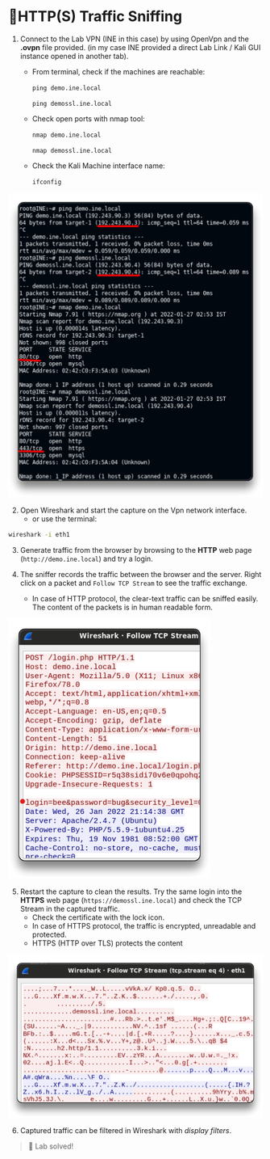 # 🔬HTTP(S) Traffic Sniffing

1. Connect to the Lab VPN (INE in this case) by using OpenVpn and the **.ovpn** file provided. (in my case INE provided a direct Lab Link / Kali GUI instance opened in another tab).
   *   From terminal, check if the machines are reachable:

       `ping demo.ine.local`

       `ping demossl.ine.local`
   *   Check open ports with nmap tool:

       `nmap demo.ine.local`

       `nmap demossl.ine.local`
   *   Check the Kali Machine interface name:

       `ifconfig`

![](assets/image-20220126224915778.png)

2. Open Wireshark and start the capture on the Vpn network interface.
   * or use the terminal: 
   
```bash
wireshark -i eth1
```

3. Generate traffic from the browser by browsing to the **HTTP** web page (`http://demo.ine.local`) and try a login.

4. The sniffer records the traffic between the browser and the server. Right click on a packet and `Follow TCP Stream` to see the traffic exchange.
   *   In case of HTTP protocol, the clear-text traffic can be sniffed easily. The content of the packets is in human readable form.

![](assets/image-20220126221608902.png)

5. Restart the capture to clean the results. Try the same login into the **HTTPS** web page (`https://demossl.ine.local`) and check the TCP Stream in the captured traffic.
   * Check the certificate with the lock icon.
   * In case of HTTPS protocol, the traffic is encrypted, unreadable and protected.
   *   HTTPS (HTTP over TLS) protects the content

![](assets/image-20220126222042593.png)

6. Captured traffic can be filtered in Wireshark with _display filters_.

> 📍 Lab solved!
